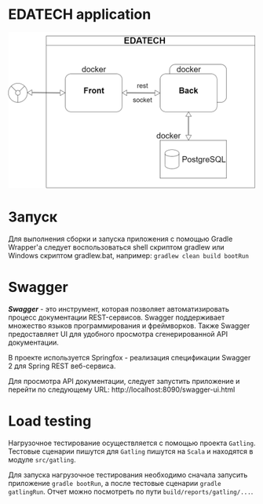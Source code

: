 # EDATECH application 
![Image alt](EDATECH_Architecture.png)

# Запуск

Для выполнения сборки и запуска приложения с помощью Gradle Wrapper'а следует воспользоваться shell скриптом gradlew 
или Windows скриптом gradlew.bat, например:
`gradlew clean build bootRun`

# Swagger

**_Swagger_** - это инструмент, которая позволяет автоматизировать процесс документации REST-сервисов.
Swagger поддерживает множество языков программирования и фреймворков.
Также Swagger предоставляет UI для удобного просмотра сгенерированной API документации.

В проекте используется Springfox - реализация спецификации Swagger 2 для Spring REST веб-сервиса.

Для просмотра API документации, следует запустить приложение и перейти по следующему URL:
http://localhost:8090/swagger-ui.html

# Load testing

Нагрузочное тестирование осуществляется с помощью проекта `Gatling`. Тестовые сценарии пишутся для `Gatling` пишутся на `Scala` 
и находятся в модуле `src/gatling`.

Для запуска нагрузочное тестирования необходимо сначала запусить приложение `gradle bootRun`,
а после тестовые сценарии `gradle gatlingRun`. Отчет можно посмотреть по пути `build/reports/gatling/...`.